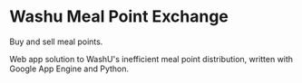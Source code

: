 Washu Meal Point Exchange
=======

Buy and sell meal points.

Web app solution to WashU's inefficient meal point distribution, written with Google App Engine and Python. 